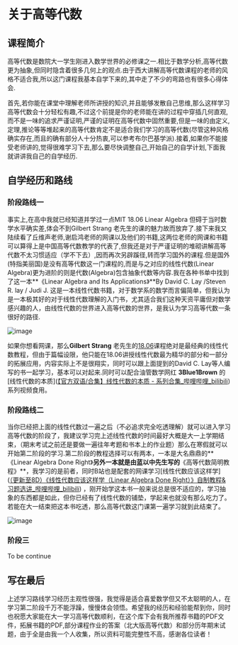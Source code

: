 # 关于高等代数

## 课程简介

高等代数是数院大一学生刚进入数学世界的必修课之一.相比于数学分析,高等代数更为抽象,但同时隐含着很多几何上的观点.由于西大讲解高等代数课程的老师的风格不适合我,所以这门课程我基本自学下来的,其中走了不少的弯路也有很多心得体会.

首先,若你能在课堂中理解老师所讲授的知识,并且能够发散自己思维,那么这样学习高等代数会十分轻松有趣,不过这个前提是你的老师能在讲的过程中穿插几何直观,而不是一味的追求严谨证明,严谨的证明在高等代数中固然重要,但是一味的由定义,定理,推论等等堆起来的高等代数肯定不是适合我们学习的高等代数(尽管这种风格确实存在,而且的确有部分人十分热衷,可以参考布尔巴基学派).接着,如果你不能接受老师讲的,觉得很难学习下去,那么要尽快调整自己,开始自己的自学计划,下面我就讲讲我自己的自学经历.

## 自学经历和路线

### 阶段路线一

事实上,在高中我就已经知道并学过一点MIT 18.06 Linear Algebra 但碍于当时数学水平确实差,体会不到Gilbert Strang 老先生的课的魅力故而放弃了.接下来我又陆续看了丘维声老师,谢启鸿老师的网课以及他们的书籍,这两位老师的网课和书籍可以算得上是中国高等代数教学的代表了,但我还是对于严谨证明的堆砌讲解高等代数不太习惯适应（学不下去）,因而再次另辟蹊径,转而学习国外的课程.但是国外(特指美丽国)是没有高等代数这一门课程的,而是与之对应的线性代数(Linear Algebra)更为进阶的则是代数(Algebra)包含抽象代数等内容.我在各种书单中找到了这一本**《Linear Algebra and Its Applications》**By David C. Lay /Steven R. lay / Judi J. 这是一本线性代数书籍，对于数学系的数学而言偏简单，但我认为是一本极其好的对于线性代数理解的入门书，尤其适合我们这种天资平庸但对数学感兴趣的人，由线性代数的世界进入高等代数的世界，是我认为学习高等代数一条很好的路径.

![image](https://img9.doubanio.com/view/subject/l/public/s33740396.jpg)

如果你想看网课，那么**Gilbert Strang**  老先生的[18.06](https://www.bilibili.com/video/BV16Z4y1U7oU?spm_id_from=333.851.header_right.fav_list.click)课程绝对是最经典的线性代数教程，但由于篇幅设限，他只能在18.06讲授线性代数最为精华的部分和一部分的拓展应用，内容实际上不是很翔实，同时可以跟上面提到的David C. Lay等人编写的书一起学习，基本可以对起来.同时可以配合油管数学网红 **3Blue1Brown** 的[线性代数的本质]([【官方双语/合集】线性代数的本质 - 系列合集_哔哩哔哩_bilibili](https://www.bilibili.com/video/BV1ys411472E?spm_id_from=333.999.0.0))系列视频食用。

### 阶段路线二

当你已经把上面的线性代数过一遍之后（不必追求完全吃透理解）就可以进入学习高等代数的阶段了，我建议学习完上述线性代数的时间最好大概是大一上学期结束，（期末考试之前还是要做一遍往年考题和书本上的作业题）那么在寒假就可以开始第二阶段的学习.第二阶段的教程选择可以有两本，一本是大名鼎鼎的**《Linear Algebra Done Right》**另外一本就是由蓝以中先生写的**《高等代数简明教程》**，我学习的是前者，同时B站也是配套的网课学习[线性代数应该这样学]([（更新至8D）《线性代数应该这样学（Linear Algebra Done Right）》自制教程&习题选讲_哔哩哔哩_bilibili](https://www.bilibili.com/video/BV1Vg411G7cz?spm_id_from=333.851.header_right.fav_list.click)) ，刚开始学这本书一般来说总是很不适应的，学习抽象的东西都是如此，但你已经有了线性代数的铺垫，学起来也就没有那么吃力了。若能在大一结束把这本书吃透，那么高等代数这门课第一遍学习就到此结束了。

![image](https://pic1.zhimg.com/v2-1a91b998d65a9d9d9d674f06fa388cd0_r.jpg)

### 阶段三

To be continue

## 写在最后

上述学习路线学习经历主观性很强，我觉得是适合喜爱数学但又不太聪明的人，在学习第二阶段千万不能浮躁，慢慢体会领悟。希望我的经历和经验能帮到你，同时也祝愿大家能在大一学习高等代数顺利，在这个库下会有我所推荐书籍的PDF文件，拓展书籍的PDF,部分课程作业的答案（北大版高等代数）和部分历年期末试题，由于全是由我一个人收集，所以资料可能完整性不高，感谢各位读者！
